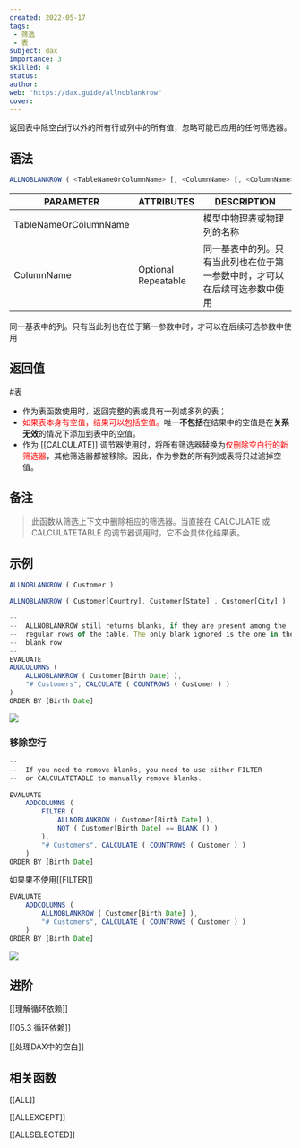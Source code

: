 ```yaml
---
created: 2022-05-17
tags:
 - 筛选
 - 表
subject: dax
importance: 3
skilled: 4
status: 
author: 
web: "https://dax.guide/allnoblankrow"
cover: 
---
```


返回表中除空白行以外的所有行或列中的所有值，忽略可能已应用的任何筛选器。

## 语法

```js
ALLNOBLANKROW ( <TableNameOrColumnName> [, <ColumnName> [, <ColumnName> [, … ] ] ] )
```

|PARAMETER|ATTRIBUTES <div style="width:100px">|DESCRIPTION|
|-|-|-|
|TableNameOrColumnName||模型中物理表或物理列的名称|
|ColumnName|Optional  <br>Repeatable|同一基表中的列。只有当此列也在位于第一参数中时，才可以在后续可选参数中使用|


同一基表中的列。只有当此列也在位于第一参数中时，才可以在后续可选参数中使用

## 返回值

#表

-   作为表函数使用时，返回完整的表或具有一列或多列的表；
-   <font color="red">如果表本身有空值，结果可以包括空值。</font>唯一**不包括**在结果中的空值是在**关系无效**的情况下添加到表中的空值。
-   作为 [[CALCULATE]] 调节器使用时，将所有筛选器替换为<font color="red">仅删除空白行的新筛选器</font>，其他筛选器都被移除。因此，作为参数的所有列或表将只过滤掉空值。

## 备注

>此函数从筛选上下文中删除相应的筛选器。当直接在 CALCULATE 或 CALCULATETABLE 的调节器调用时，它不会具体化结果表。

## 示例

```js
ALLNOBLANKROW ( Customer )
 
ALLNOBLANKROW ( Customer[Country], Customer[State] , Customer[City] )
```

```js
-- 
--  ALLNOBLANKROW still returns blanks, if they are present among the
--  regular rows of the table. The only blank ignored is the one in the
--  blank row
--
EVALUATE
ADDCOLUMNS (
    ALLNOBLANKROW ( Customer[Birth Date] ),
    "# Customers", CALCULATE ( COUNTROWS ( Customer ) )
)
ORDER BY [Birth Date]
```

![](https://secure2.wostatic.cn/static/5bW7vSLmFd1Eb5VJfVgBnk/image.png?auth_key=1652797738-jMs3Ru4yEZFpa2r3DKfda1-0-6bcf0b7d64dcc64bf06a13aa53ea6b16)

### 移除空行
```js
--
--  If you need to remove blanks, you need to use either FILTER
--  or CALCULATETABLE to manually remove blanks.
--
EVALUATE
    ADDCOLUMNS (
        FILTER (
            ALLNOBLANKROW ( Customer[Birth Date] ),
            NOT ( Customer[Birth Date] == BLANK () )
        ),
        "# Customers", CALCULATE ( COUNTROWS ( Customer ) )
    )
ORDER BY [Birth Date]
```
如果果不使用[[FILTER]]
```js
EVALUATE
    ADDCOLUMNS (
        ALLNOBLANKROW ( Customer[Birth Date] ), 
        "# Customers", CALCULATE ( COUNTROWS ( Customer ) ) 
    )
ORDER BY [Birth Date]
```

![](https://s2.loli.net/2022/05/17/UjKXCA6PQJeFZac.png)


## 进阶

[[理解循环依赖]]

[[05.3 循环依赖]]

[[处理DAX中的空白]]

## 相关函数

[[ALL]]

[[ALLEXCEPT]]

[[ALLSELECTED]]